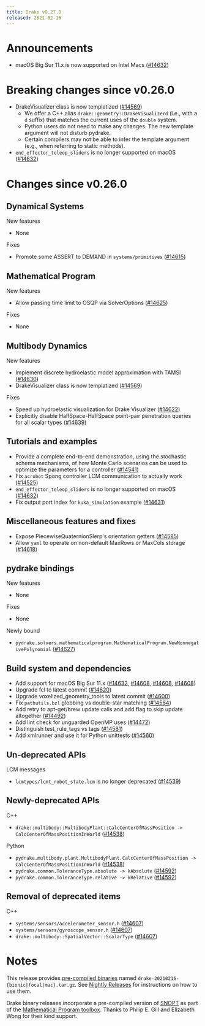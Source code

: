 ```yaml
---
title: Drake v0.27.0
released: 2021-02-16
---
```


# Announcements

* macOS Big Sur 11.x is now supported on Intel Macs ([#14632][_#14632])

# Breaking changes since v0.26.0

* DrakeVisualizer class is now templatized ([#14569][_#14569])
    * We offer a C++ alias ``drake::geometry::DrakeVisualizerd`` (i.e., with a
      ``d`` suffix) that matches the current uses of the ``double`` system.
    * Python users do not need to make any changes. The new template
      argument will not disturb pydrake.
    * Certain compilers may not be able to infer the template argument (e.g.,
      when referring to static methods).
* ``end_effector_teleop_sliders`` is no longer supported on macOS ([#14632][_#14632])

# Changes since v0.26.0

## Dynamical Systems

<!--- relnotes for systems go here --->

New features

* None

Fixes

* Promote some ASSERT to DEMAND in ``systems/primitives`` ([#14615][_#14615])

## Mathematical Program

<!--- relnotes for solvers go here --->

New features

* Allow passing time limit to OSQP via SolverOptions ([#14625][_#14625])

Fixes

* None

## Multibody Dynamics

<!--- relnotes for geometry,multibody go here --->


New features

* Implement discrete hydroelastic model approximation with TAMSI ([#14630][_#14630])
* DrakeVisualizer class is now templatized ([#14569][_#14569])

Fixes

* Speed up hydroelastic visualization for Drake Visualizer ([#14622][_#14622])
* Explicitly disable HalfSpace-HalfSpace point-pair penetration queries for all scalar types ([#14639][_#14639])

## Tutorials and examples

<!--- relnotes for examples,tutorials go here --->


* Provide a complete end-to-end demonstration, using the stochastic schema mechanisms, of how Monte Carlo scenarios can be used to optimize the parameters for a controller ([#14541][_#14541])
* Fix ``acrobot`` Spong controller LCM communication to actually work ([#14525][_#14525])
* ``end_effector_teleop_sliders`` is no longer supported on macOS ([#14632][_#14632])
* Fix output port index for ``kuka_simulation`` example ([#14631][_#14631])


## Miscellaneous features and fixes

<!--- relnotes for common,math,lcm,lcmtypes,manipulation,perception go here --->

* Expose PiecewiseQuaternionSlerp's orientation getters ([#14585][_#14585])
* Allow ``yaml`` to operate on non-default MaxRows or MaxCols storage ([#14618][_#14618])

<!---
Not installed:
    * Add RenderEngineGL to the render engine benchmark ([#14540][_#14540])
    * Fix ``render_benchmark`` build error under mac ([#14558][_#14558])
    * Increase ProximityEngine introspection for unit tests ([#14640][_#14640])
--->

## pydrake bindings

<!--- relnotes for bindings go here --->

New features

* None

Fixes

* None

Newly bound

* ``pydrake.solvers.mathematicalprogram.MathematicalProgram.NewNonnegativePolynomial`` ([#14627][_#14627])

## Build system and dependencies

<!--- relnotes for attic,cmake,doc,setup,third_party,tools go here --->

* Add support for macOS Big Sur 11.x ([#14632][_#14632], [#14608][_#14608], [#14608][_#14608], [#14608][_#14608])
* Upgrade fcl to latest commit ([#14620][_#14620])
* Upgrade voxelized_geometry_tools to latest commit ([#14600][_#14600])
* Fix ``pathutils.bzl`` globbing vs double-star matching ([#14564][_#14564])
* Add retry to apt-get/brew update calls and add flag to skip update altogether ([#14492][_#14492])
* Add lint check for unguarded OpenMP uses ([#14472][_#14472])
* Distinguish test_rule_tags vs tags ([#14581][_#14581])
* Add xmlrunner and use it for Python unittests ([#14560][_#14560])

<!--
Not installed:
    * Start gathering sharable performance benchmarking infrastructure ([#14505][_#14505])
    * Prepare for Jekyll website conversion ([#14531][_#14531], [#14612][_#14612])
    * Minor cleanup ([#14582][_#14582], [#14572][_#14572], [#14563][_#14563], [#14554][_#14554], [#14580][_#14580])
    * Define groupings in ``//doc`` to smooth our CI integration ([#14583][_#14583])
    * Add consolidated ``//doc`` deployment tool ([#14587][_#14587])
    * Remove `attic` from release notes template ([#14647][_#14647])
-->

## Un-deprecated APIs

LCM messages

* ``lcmtypes/lcmt_robot_state.lcm`` is no longer deprecated ([#14539][_#14539])

## Newly-deprecated APIs

C++

* ``drake::multibody::MultibodyPlant::CalcCenterOfMassPosition -> CalcCenterOfMassPositionInWorld`` ([#14538][_#14538])

Python

* ``pydrake.multibody.plant.MultibodyPlant.CalcCenterOfMassPosition -> CalcCenterOfMassPositionInWorld`` ([#14538][_#14538])
* ``pydrake.common.ToleranceType.absolute -> kAbsolute`` ([#14592][_#14592])
* ``pydrake.common.ToleranceType.relative -> kRelative`` ([#14592][_#14592])


## Removal of deprecated items

C++

* ``systems/sensors/accelerometer_sensor.h`` ([#14607][_#14607])
* ``systems/sensors/gyroscope_sensor.h`` ([#14607][_#14607])
* ``drake::multibody::SpatialVector::ScalarType`` ([#14607][_#14607])

# Notes

This release provides [pre-compiled binaries](https://github.com/RobotLocomotion/drake/releases/tag/v0.27.0) named
``drake-20210216-{bionic|focal|mac}.tar.gz``. See [Nightly Releases](/from_binary.html#nightly-releases) for instructions on how to use them.

Drake binary releases incorporate a pre-compiled version of [SNOPT](https://ccom.ucsd.edu/~optimizers/solvers/snopt/) as part of the
[Mathematical Program toolbox](https://drake.mit.edu/doxygen_cxx/group__solvers.html). Thanks to
Philip E. Gill and Elizabeth Wong for their kind support.

<!--- begin issue links --->
[_#14472]: https://github.com/RobotLocomotion/drake/pull/14472
[_#14492]: https://github.com/RobotLocomotion/drake/pull/14492
[_#14505]: https://github.com/RobotLocomotion/drake/pull/14505
[_#14525]: https://github.com/RobotLocomotion/drake/pull/14525
[_#14531]: https://github.com/RobotLocomotion/drake/pull/14531
[_#14538]: https://github.com/RobotLocomotion/drake/pull/14538
[_#14539]: https://github.com/RobotLocomotion/drake/pull/14539
[_#14540]: https://github.com/RobotLocomotion/drake/pull/14540
[_#14541]: https://github.com/RobotLocomotion/drake/pull/14541
[_#14554]: https://github.com/RobotLocomotion/drake/pull/14554
[_#14558]: https://github.com/RobotLocomotion/drake/pull/14558
[_#14560]: https://github.com/RobotLocomotion/drake/pull/14560
[_#14563]: https://github.com/RobotLocomotion/drake/pull/14563
[_#14564]: https://github.com/RobotLocomotion/drake/pull/14564
[_#14569]: https://github.com/RobotLocomotion/drake/pull/14569
[_#14572]: https://github.com/RobotLocomotion/drake/pull/14572
[_#14580]: https://github.com/RobotLocomotion/drake/pull/14580
[_#14581]: https://github.com/RobotLocomotion/drake/pull/14581
[_#14582]: https://github.com/RobotLocomotion/drake/pull/14582
[_#14583]: https://github.com/RobotLocomotion/drake/pull/14583
[_#14585]: https://github.com/RobotLocomotion/drake/pull/14585
[_#14587]: https://github.com/RobotLocomotion/drake/pull/14587
[_#14592]: https://github.com/RobotLocomotion/drake/pull/14592
[_#14600]: https://github.com/RobotLocomotion/drake/pull/14600
[_#14607]: https://github.com/RobotLocomotion/drake/pull/14607
[_#14608]: https://github.com/RobotLocomotion/drake/pull/14608
[_#14612]: https://github.com/RobotLocomotion/drake/pull/14612
[_#14615]: https://github.com/RobotLocomotion/drake/pull/14615
[_#14618]: https://github.com/RobotLocomotion/drake/pull/14618
[_#14620]: https://github.com/RobotLocomotion/drake/pull/14620
[_#14622]: https://github.com/RobotLocomotion/drake/pull/14622
[_#14625]: https://github.com/RobotLocomotion/drake/pull/14625
[_#14627]: https://github.com/RobotLocomotion/drake/pull/14627
[_#14630]: https://github.com/RobotLocomotion/drake/pull/14630
[_#14631]: https://github.com/RobotLocomotion/drake/pull/14631
[_#14632]: https://github.com/RobotLocomotion/drake/pull/14632
[_#14639]: https://github.com/RobotLocomotion/drake/pull/14639
[_#14640]: https://github.com/RobotLocomotion/drake/pull/14640
[_#14647]: https://github.com/RobotLocomotion/drake/pull/14647
<!--- end issue links --->

<!--
  Current oldest_commit 5b3377b92387cd149d5aa7b88f8ce5866347bbc1 (exclusive).
  Current newest_commit fc1e0e5e7eb8cef3b9a38de650bd8ccdff04a4e4 (inclusive).
-->
